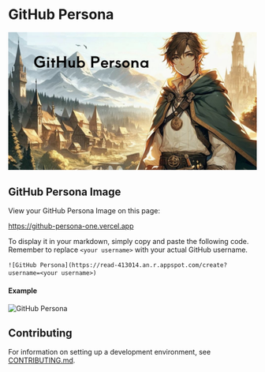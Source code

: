 # GitHub Persona

![GitHub Persona Image](./github-persona.jpg)

## GitHub Persona Image

View your GitHub Persona Image on this page:

https://github-persona-one.vercel.app

To display it in your markdown, simply copy and paste the following code. Remember to replace `<your username>` with your actual GitHub username.

```
![GitHub Persona](https://read-413014.an.r.appspot.com/create?username=<your username>)
```

#### Example

![GitHub Persona](https://read-413014.an.r.appspot.com/create?username=tomoish)

## Contributing

For information on setting up a development environment, see [CONTRIBUTING.md](./CONTRIBUTING.md).
